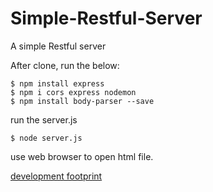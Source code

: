 # Simple-Restful-Server
A simple Restful server

After clone, run the below:

```
$ npm install express
$ npm i cors express nodemon
$ npm install body-parser --save
```

run the server.js

```
$ node server.js
```

use web browser to open html file.

[development footprint](https://hackmd.io/xVprDfcvSBCCnY9bNfgTlA?view)

